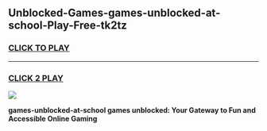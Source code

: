 
## Unblocked-Games-games-unblocked-at-school-Play-Free-tk2tz
<h3>
<a href="https://premium76.site?title=games-unblocked-at-school&ref=15A">CLICK TO PLAY</a></h3>
<hr>

<h3>
<a href="https://premium76.site?title=games-unblocked-at-school&ref=15A">CLICK 2 PLAY</a>
  
</h3>

<a href="https://premium76.site?title=games-unblocked-at-school&ref=15A"><img src="https://clearcache.store/games.png"></a>


**games-unblocked-at-school games unblocked: Your Gateway to Fun and Accessible Online Gaming**
